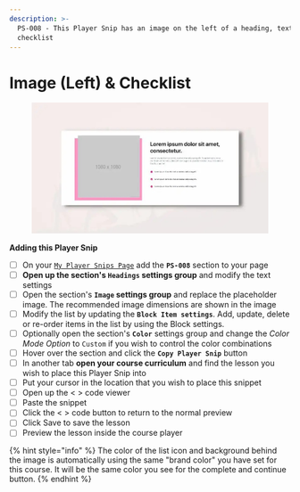 ```yaml
---
description: >-
  PS-008 - This Player Snip has an image on the left of a heading, text and
  checklist
---
```


# Image (Left) & Checklist

<figure><img src="../../.gitbook/assets/164072custom_site_themesidMBJVLd.jpeg" alt=""><figcaption></figcaption></figure>

**Adding this Player Snip**

* [ ] On your [`My Player Snips Page`](../../how-to-guides.md#how-to-create-a-my-snips-page) add the **`PS-008`** section to your page
* [ ] **Open up the section's `Headings` settings group** and modify the text settings&#x20;
* [ ] Open the section's **`Image` settings group** and replace the placeholder image. The recommended image dimensions are shown in the image
* [ ] Modify the list by updating the **`Block Item settings`**. Add, update, delete or re-order items in the list by using the Block settings.
* [ ] Optionally open the section's **`Color`** settings group and change the _Color Mode Option_ to `Custom` if you wish to control the color combinations
* [ ] Hover over the section and click the **`Copy Player Snip`** button
* [ ] In another tab **open your course curriculum** and find the lesson you wish to place this Player Snip into
* [ ] Put your cursor in the location that you wish to place this snippet&#x20;
* [ ] Open up the < > code viewer
* [ ] Paste the snippet
* [ ] Click the < > code button to return to the normal preview
* [ ] Click Save to save the lesson
* [ ] Preview the lesson inside the course player

{% hint style="info" %}
The color of the list icon and background behind the image is automatically using the same "brand color" you have set for this course. It will be the same color you see for the complete and continue button.
{% endhint %}

##
